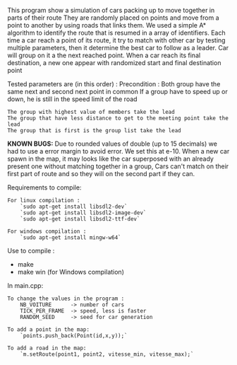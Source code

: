 This program show a simulation of cars packing up to move together in parts of their route
They are randomly placed on points and move from a point to another by using roads that links them.
We used a simple A* algorithm to identify the route that is resumed in a array of identifiers.
Each time a car reach a point of its route, it try to match with other car by testing multiple parameters, then it determine the best car to follow as a leader.
Car will group on it a the next reached point.
When a car reach its final destination, a new one appear with randomized start and final destination point

Tested parameters are (in this order) :
    Precondition :
        Both group have the same next and second next point in common
        If a group have to speed up or down, he is still in the speed limit of the road
    
    The group with highest value of members take the lead
    The group that have less distance to get to the meeting point take the lead
    The group that is first is the group list take the lead

**KNOWN BUGS:**
Due to rounded values of double (up to 15 decimals) we had to use a error margin to avoid error. We set this at e-10.
When a new car spawn in the map, it may looks like the car superposed with an already present one without matching together in a group,
Cars can't match on their first part of route and so they will on the second part if they can.

Requirements to compile:

    For linux compilation :
        `sudo apt-get install libsdl2-dev`
        `sudo apt-get install libsdl2-image-dev`
        `sudo apt-get install libsdl2-ttf-dev`

    For windows compilation :
        `sudo apt-get install mingw-w64`

Use to compile :

  - make
  - make win (for Windows compilation)

In main.cpp:

	To change the values in the program :
		NB_VOITURE      -> number of cars
		TICK_PER_FRAME  -> speed, less is faster
		RANDOM_SEED     -> seed for car generation

	To add a point in the map:
		`points.push_back(Point(id,x,y));`

	To add a road in the map:
		`m.setRoute(point1, point2, vitesse_min, vitesse_max);`
